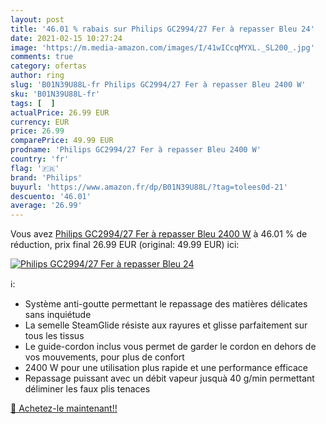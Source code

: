 ```yaml
---
layout: post
title: '46.01 % rabais sur Philips GC2994/27 Fer à repasser Bleu 24'
date: 2021-02-15 10:27:24
image: 'https://m.media-amazon.com/images/I/41wICcqMYXL._SL200_.jpg'
comments: true
category: ofertas
author: ring
slug: 'B01N39U88L-fr Philips GC2994/27 Fer à repasser Bleu 2400 W'
sku: 'B01N39U88L-fr'
tags: [  ]
actualPrice: 26.99 EUR
currency: EUR
price: 26.99
comparePrice: 49.99 EUR
prodname: 'Philips GC2994/27 Fer à repasser Bleu 2400 W'
country: 'fr'
flag: '🇫🇷'
brand: 'Philips'
buyurl: 'https://www.amazon.fr/dp/B01N39U88L/?tag=tolees0d-21'
descuento: '46.01'
average: '26.99'
---
```


Vous avez [Philips GC2994/27 Fer à repasser Bleu 2400 W](https://www.amazon.fr/dp/B01N39U88L/?tag=tolees0d-21)  à  46.01 % de réduction, prix final  26.99 EUR (original: 49.99 EUR) ici:

[![Philips GC2994/27 Fer à repasser Bleu 24](https://m.media-amazon.com/images/I/41wICcqMYXL._SL200_.jpg)](https://www.amazon.fr/dp/B01N39U88L/?tag=tolees0d-21)

ℹ️:

- Système anti-goutte permettant le repassage des matières délicates sans inquiétude
- La semelle SteamGlide résiste aux rayures et glisse parfaitement sur tous les tissus
- Le guide-cordon inclus vous permet de garder le cordon en dehors de vos mouvements, pour plus de confort
- 2400 W pour une utilisation plus rapide et une performance efficace
- Repassage puissant avec un débit vapeur jusquà 40 g/min permettant déliminer les faux plis tenaces

[🛒 Achetez-le maintenant!!](https://www.amazon.fr/dp/B01N39U88L/?tag=tolees0d-21)

